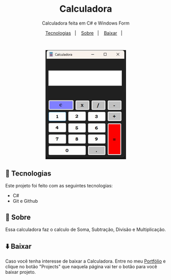 <h1 align="center"> Calculadora </h1>

<p align="center">
Calculadora feita em C# e Windows Form
</p>

<p align="center">
  <a href="#-tecnologias">Tecnologias</a>&nbsp;&nbsp;&nbsp;|&nbsp;&nbsp;&nbsp;
  <a href="#-projeto">Sobre</a>&nbsp;&nbsp;&nbsp;|&nbsp;&nbsp;&nbsp;
  <a href="#-tecnologias">Baixar</a>&nbsp;&nbsp;&nbsp;|&nbsp;&nbsp;&nbsp;
</p>

<br>

<p align="center">
  <img alt="Minha calculadora" src="./image/calculadora.jpg" width="50%">
</p>

## 🚀 Tecnologias  


Este projeto foi feito com as seguintes tecnologias:

- C#
- Git e Github

## 🧮 Sobre

Essa calculadora faz o calculo de Soma, Subtração, Divisão e Multiplicação. 

## ⬇️ Baixar
Caso você tenha interesse de baixar a Calculadora. Entre no meu [Portfólio](./Calculadora/bin/Debug/Calculadora.exe) e clique no botão "Projects" que naquela página vai ter o botão para você baixar projeto.